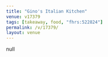 ```yaml
---
title: "Gino's Italian Kitchen"
venue: v17379
tags: [takeaway, food, "fhrs:522824"]
permalink: /v/17379/
layout: venue
---
```

null